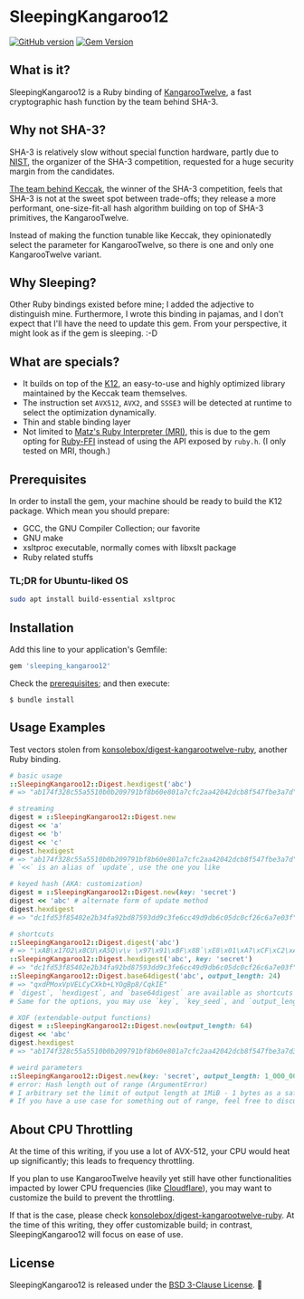 # SleepingKangaroo12

[![GitHub version](https://badge.fury.io/gh/the-cave%2Fsleeping-kangaroo12.svg)](https://badge.fury.io/gh/the-cave%2Fsleeping-kangaroo12)
[![Gem Version](https://badge.fury.io/rb/sleeping_kangaroo12.svg)](https://badge.fury.io/rb/sleeping_kangaroo12)

## What is it?

SleepingKangaroo12 is a Ruby binding of [KangarooTwelve](https://keccak.team/kangarootwelve.html), a fast cryptographic
hash function by the team behind SHA-3.

## Why not SHA-3?

SHA-3 is relatively slow without special function hardware, partly due to [NIST](https://www.nist.gov/), the organizer
of the SHA-3 competition, requested for a huge security margin from the candidates.

[The team behind Keccak](https://keccak.team/), the winner of the SHA-3 competition, feels that SHA-3 is not at the
sweet spot between trade-offs; they release a more performant, one-size-fit-all hash algorithm building on top of SHA-3
primitives, the KangarooTwelve.

Instead of making the function tunable like Keccak, they opinionatedly select the parameter for KangarooTwelve, so there
is one and only one KangarooTwelve variant.

## Why Sleeping?

Other Ruby bindings existed before mine; I added the adjective to distinguish mine. Furthermore, I wrote this binding in
pajamas, and I don't expect that I'll have the need to update this gem. From your perspective, it might look as if the
gem is sleeping. :-D

## What are specials?

- It builds on top of the [K12](https://github.com/XKCP/K12), an easy-to-use and highly
  optimized library maintained by the Keccak team themselves.
- The instruction set `AVX512`, `AVX2`, and `SSSE3` will be detected at runtime to select the optimization dynamically.
- Thin and stable binding layer
- Not limited to [Matz's Ruby Interpreter (MRI)](https://en.wikipedia.org/wiki/Ruby_MRI), this is due to the gem opting
  for [Ruby-FFI](https://github.com/ffi/ffi) instead of using the API exposed by `ruby.h`.
  (I only tested on MRI, though.)

## Prerequisites

In order to install the gem, your machine should be ready to build the K12 package. Which mean you should prepare:

- GCC, the GNU Compiler Collection; our favorite
- GNU make
- xsltproc executable, normally comes with libxslt package
- Ruby related stuffs

### TL;DR for Ubuntu-liked OS

~~~bash
sudo apt install build-essential xsltproc
~~~

## Installation

Add this line to your application's Gemfile:

~~~ruby
gem 'sleeping_kangaroo12'
~~~

Check the [prerequisites](#prerequisites); and then execute:

    $ bundle install

## Usage Examples

Test vectors stolen
from [konsolebox/digest-kangarootwelve-ruby](https://github.com/konsolebox/digest-kangarootwelve-ruby), another Ruby
binding.

~~~ruby
# basic usage
::SleepingKangaroo12::Digest.hexdigest('abc')
# => "ab174f328c55a5510b0b209791bf8b60e801a7cfc2aa42042dcb8f547fbe3a7d"

# streaming
digest = ::SleepingKangaroo12::Digest.new
digest << 'a'
digest << 'b'
digest << 'c'
digest.hexdigest
# => "ab174f328c55a5510b0b209791bf8b60e801a7cfc2aa42042dcb8f547fbe3a7d"
# `<<` is an alias of `update`, use the one you like

# keyed hash (AKA: customization)
digest = ::SleepingKangaroo12::Digest.new(key: 'secret')
digest << 'abc' # alternate form of update method
digest.hexdigest
# => "dc1fd53f85402e2b34fa92bd87593dd9c3fe6cc49d9db6c05dc0cf26c6a7e03f"

# shortcuts
::SleepingKangaroo12::Digest.digest('abc')
# => "\xAB\x17O2\x8CU\xA5Q\v\v \x97\x91\xBF\x8B`\xE8\x01\xA7\xCF\xC2\xAAB\x04-\xCB\x8FT\x7F\xBE:}"
::SleepingKangaroo12::Digest.hexdigest('abc', key: 'secret')
# => "dc1fd53f85402e2b34fa92bd87593dd9c3fe6cc49d9db6c05dc0cf26c6a7e03f"
::SleepingKangaroo12::Digest.base64digest('abc', output_length: 24)
# => "qxdPMoxVpVELCyCXkb+LYOgBp8/CqkIE"
# `digest`, `hexdigest`, and `base64digest` are available as shortcuts and also on `Digest` instances.
# Same for the options, you may use `key`, `key_seed`, and `output_length` on both instance methods and shortcuts

# XOF (extendable-output functions)
digest = ::SleepingKangaroo12::Digest.new(output_length: 64)
digest << 'abc'
digest.hexdigest
# => "ab174f328c55a5510b0b209791bf8b60e801a7cfc2aa42042dcb8f547fbe3a7d3f5b54d116a705d36aac2a7eac7a19e3f0f058cb3c238ac7f034178ae34f212e"

# weird parameters
::SleepingKangaroo12::Digest.new(key: 'secret', output_length: 1_000_000_000_000)
# error: Hash length out of range (ArgumentError)
# I arbitrary set the limit of output length at 1MiB - 1 bytes as a safety measure. Same for length <= 0
# If you have a use case for something out of range, feel free to discuss.
~~~

## About CPU Throttling

At the time of this writing, if you use a lot of AVX-512, your CPU would heat up significantly; this leads to frequency throttling.

If you plan to use KangarooTwelve heavily yet still have other functionalities impacted by lower CPU frequencies
(like [Cloudflare](https://blog.cloudflare.com/on-the-dangers-of-intels-frequency-scaling/)),
you may want to customize the build to prevent the throttling.

If that is the case, please check [konsolebox/digest-kangarootwelve-ruby](https://github.com/konsolebox/digest-kangarootwelve-ruby).
At the time of this writing, they offer customizable build; in contrast, SleepingKangaroo12 will focus on ease of use.

## License

SleepingKangaroo12 is released under the [BSD 3-Clause License](LICENSE.md). :tada:
